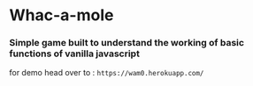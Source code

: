 # Whac-a-mole

### Simple game built to understand the working of basic functions of vanilla javascript

for demo head over to : 
``https://wam0.herokuapp.com/``

